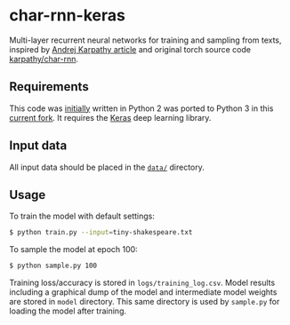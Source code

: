 # char-rnn-keras

Multi-layer recurrent neural networks for training and sampling from texts, inspired by [Andrej Karpathy article](http://karpathy.github.io/2015/05/21/rnn-effectiveness) and original torch source code [karpathy/char-rnn](https://github.com/karpathy/char-rnn).

## Requirements

This code was [initially](https://github.com/ekzhang/char-rnn-keras) written in Python 2 was ported to
Python 3 in this [current fork](https://github.com/TheErk/char-rnn-keras).
It requires the [Keras](https://keras.io) deep learning library.

## Input data

All input data should be placed in the [`data/`](./data) directory.

## Usage

To train the model with default settings:
```bash
$ python train.py --input=tiny-shakespeare.txt
```

To sample the model at epoch 100:
```bash
$ python sample.py 100
```

Training loss/accuracy is stored in `logs/training_log.csv`.
Model results including a graphical dump of the model and intermediate model weights are stored in `model` directory. This same directory is used by `sample.py` for loading the model after training.